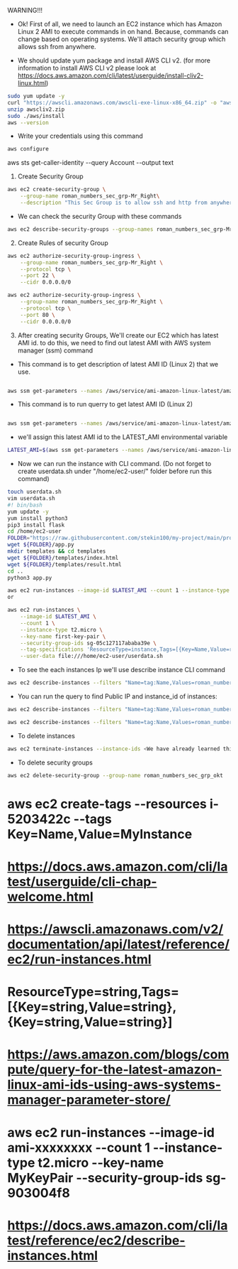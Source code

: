 WARNING!!!

- Ok! First of all, we need to launch an EC2 instance which has Amazon Linux 2 AMI to execute commands in on hand. Because, commands can change based on operating systems. We'll attach security group which allows ssh from anywhere.

- We should update yum package and install AWS CLI v2. (for more information to install AWS CLI v2 please look at https://docs.aws.amazon.com/cli/latest/userguide/install-cliv2-linux.html)

```bash
sudo yum update -y
curl "https://awscli.amazonaws.com/awscli-exe-linux-x86_64.zip" -o "awscliv2.zip"
unzip awscliv2.zip
sudo ./aws/install
aws --version
```

- Write your credentials using this command

```bash
aws configure
```

aws sts get-caller-identity --query Account --output text

1. Create Security Group

```bash
aws ec2 create-security-group \
    --group-name roman_numbers_sec_grp-Mr_Right\
    --description "This Sec Group is to allow ssh and http from anywhere"
```

- We can check the security Group with these commands

```bash
aws ec2 describe-security-groups --group-names roman_numbers_sec_grp-Mr_Right
```

2. Create Rules of security Group

```bash
aws ec2 authorize-security-group-ingress \
    --group-name roman_numbers_sec_grp-Mr_Right \
    --protocol tcp \
    --port 22 \
    --cidr 0.0.0.0/0

aws ec2 authorize-security-group-ingress \
    --group-name roman_numbers_sec_grp-Mr_Right \
    --protocol tcp \
    --port 80 \
    --cidr 0.0.0.0/0
```

3. After creating security Groups, We'll create our EC2 which has latest AMI id. to do this, we need to find out latest AMI with AWS system manager (ssm) command

- This command is to get description of latest AMI ID (Linux 2) that we use.

```bash

aws ssm get-parameters --names /aws/service/ami-amazon-linux-latest/amzn2-ami-hvm-x86_64-gp2 --region us-east-1
```

- This command is to run querry to get latest AMI ID (Linux 2)

```bash

aws ssm get-parameters --names /aws/service/ami-amazon-linux-latest/amzn2-ami-hvm-x86_64-gp2 --query 'Parameters[0].[Value]' --output text
```

- we'll assign this latest AMI id to the LATEST_AMI environmental variable

```bash
LATEST_AMI=$(aws ssm get-parameters --names /aws/service/ami-amazon-linux-latest/amzn2-ami-hvm-x86_64-gp2 --query 'Parameters[0].[Value]' --output text)
```

- Now we can run the instance with CLI command. (Do not forget to create userdata.sh under "/home/ec2-user/" folder before run this command)

```bash
touch userdata.sh
vim userdata.sh
#! bin/bash
yum update -y
yum install python3
pip3 install flask
cd /home/ec2-user
FOLDER="https://raw.githubusercontent.com/stekin100/my-project/main/project-4-Roman-Numerals-Converter/"
wget ${FOLDER}/app.py
mkdir templates && cd templates
wget ${FOLDER}/templates/index.html
wget ${FOLDER}/templates/result.html
cd ..
python3 app.py
```

```bash
aws ec2 run-instances --image-id $LATEST_AMI --count 1 --instance-type t2.micro --key-name firts-key-pair --security-group-ids sg-05c127117ababa39e --tag-specifications 'ResourceType=instance,Tags=[{Key=Name,Value=roman_numbers}]' --user-data file:///home/ec2-user/userdata.sh
or

aws ec2 run-instances \
    --image-id $LATEST_AMI \
    --count 1 \
    --instance-type t2.micro \
    --key-name first-key-pair \
    --security-group-ids sg-05c127117ababa39e \
    --tag-specifications 'ResourceType=instance,Tags=[{Key=Name,Value=roman_numbers}]' \
    --user-data file:///home/ec2-user/userdata.sh
```

- To see the each instances Ip we'll use describe instance CLI command

```bash
aws ec2 describe-instances --filters "Name=tag:Name,Values=roman_numbers"
```

- You can run the query to find Public IP and instance_id of instances:

```bash
aws ec2 describe-instances --filters "Name=tag:Name,Values=roman_numbers" --query 'Reservations[].Instances[].PublicIpAddress[]'

aws ec2 describe-instances --filters "Name=tag:Name,Values=roman_numbers" --query 'Reservations[].Instances[].InstanceId[]'
```

- To delete instances

```bash
aws ec2 terminate-instances --instance-ids <We have already learned this id with query on above>
```

- To delete security groups

```bash
aws ec2 delete-security-group --group-name roman_numbers_sec_grp_okt
```

# aws ec2 create-tags --resources i-5203422c --tags Key=Name,Value=MyInstance

# https://docs.aws.amazon.com/cli/latest/userguide/cli-chap-welcome.html

# https://awscli.amazonaws.com/v2/documentation/api/latest/reference/ec2/run-instances.html

# ResourceType=string,Tags=[{Key=string,Value=string},{Key=string,Value=string}]

# https://aws.amazon.com/blogs/compute/query-for-the-latest-amazon-linux-ami-ids-using-aws-systems-manager-parameter-store/

# aws ec2 run-instances --image-id ami-xxxxxxxx --count 1 --instance-type t2.micro --key-name MyKeyPair --security-group-ids sg-903004f8

# https://docs.aws.amazon.com/cli/latest/reference/ec2/describe-instances.html
